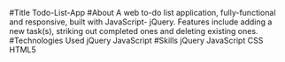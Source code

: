 #Title 
Todo-List-App
#About
A web to-do list application, fully-functional and responsive, built with JavaScript- jQuery. Features include adding a new task(s), striking out completed ones and deleting existing ones.  
#Technologies Used
jQuery
JavaScript
#Skills
jQuery
JavaScript
CSS
HTML5
